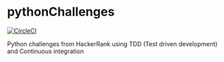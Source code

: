# pythonChallenges

[![CircleCI](https://circleci.com/gh/moamenibrahim/pythonChallenges/tree/master.svg?style=svg)](https://circleci.com/gh/moamenibrahim/pythonChallenges/tree/master)

Python challenges from HackerRank using TDD (Test driven development) and Continuous integration
